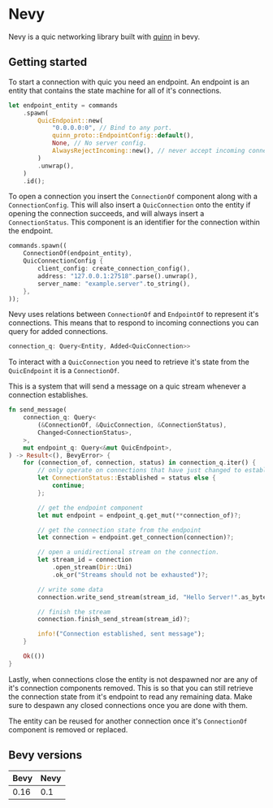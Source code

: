 # Nevy

Nevy is a quic networking library built with [quinn](https://github.com/quinn-rs/quinn) in bevy.

## Getting started

To start a connection with quic you need an endpoint.
An endpoint is an entity that contains the state machine for all of it's connections.

```rs
let endpoint_entity = commands
    .spawn(
        QuicEndpoint::new(
            "0.0.0.0:0", // Bind to any port.
            quinn_proto::EndpointConfig::default(),
            None, // No server config.
            AlwaysRejectIncoming::new(), // never accept incoming connections.
        )
        .unwrap(),
    )
    .id();
```

To open a connection you insert the `ConnectionOf` component along with a `ConnectionConfig`.
This will also insert a `QuicConnection` onto the entity if opening the connection succeeds,
and will always insert a `ConnectionStatus`.
This component is an identifier for the connection within the endpoint.

```rs
commands.spawn((
    ConnectionOf(endpoint_entity),
    QuicConnectionConfig {
        client_config: create_connection_config(),
        address: "127.0.0.1:27518".parse().unwrap(),
        server_name: "example.server".to_string(),
    },
));
```

Nevy uses relations between `ConnectionOf` and `EndpointOf` to represent it's connections.
This means that to respond to incoming connections you can query for added connections.

```rs
connection_q: Query<Entity, Added<QuicConnection>>
```

To interact with a `QuicConnection` you need to retrieve it's state from the `QuicEndpoint` it is a `ConnectionOf`.

This is a system that will send a message on a quic stream whenever a connection establishes.

```rs
fn send_message(
    connection_q: Query<
        (&ConnectionOf, &QuicConnection, &ConnectionStatus),
        Changed<ConnectionStatus>,
    >,
    mut endpoint_q: Query<&mut QuicEndpoint>,
) -> Result<(), BevyError> {
    for (connection_of, connection, status) in connection_q.iter() {
        // only operate on connections that have just changed to established
        let ConnectionStatus::Established = status else {
            continue;
        };

        // get the endpoint component
        let mut endpoint = endpoint_q.get_mut(**connection_of)?;

        // get the connection state from the endpoint
        let connection = endpoint.get_connection(connection)?;

        // open a unidirectional stream on the connection.
        let stream_id = connection
            .open_stream(Dir::Uni)
            .ok_or("Streams should not be exhausted")?;

        // write some data
        connection.write_send_stream(stream_id, "Hello Server!".as_bytes())?;

        // finish the stream
        connection.finish_send_stream(stream_id)?;

        info!("Connection established, sent message");
    }

    Ok(())
}
```

Lastly, when connections close the entity is not despawned nor are any of it's connection components removed.
This is so that you can still retrieve the connection state from it's endpoint to read any remaining data.
Make sure to despawn any closed connections once you are done with them.

The entity can be reused for another connection once it's `ConnectionOf` component is removed or replaced.

## Bevy versions

| Bevy | Nevy |
| -----| ---- |
| 0.16 | 0.1  |
